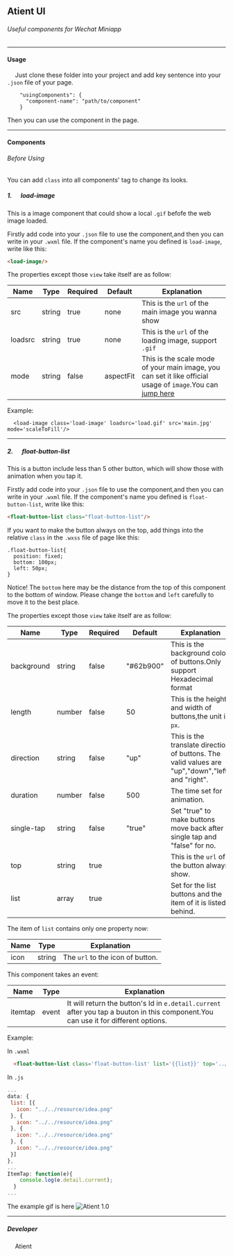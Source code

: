 ## Atient UI
###### Useful components for Wechat Miniapp
___
#### Usage
&emsp; Just clone these folder into your project and add key sentence into your `.json` file of your page. <br>
```  
    "usingComponents": {
      "component-name": "path/to/component"
    }
```
Then you can use the component in the page.
___
#### Components
###### Before Using
You can add `class` into all components' tag to change its looks.

##### 1. &emsp; load-image
This is a image component that could show a local `.gif` befofe the web image loaded.

Firstly add code into your `.json` file to use the component,and then you can write in your `.wxml` file. If the component's name you defined is `load-image`, write like this:
```html
<load-image/>
```  
 The properties except those `view` take itself are as follow:

 |Name|Type|Required|Default|Explanation|
 |----|----|--------|-------|-----------|
 |src |string|true|none|This is the `url` of the main image you wanna show|
 |loadsrc|string|true|none|This is the `url` of the loading image, support `.gif`|
 |mode|string|false|aspectFit|This is the scale mode of your main image, you can set it like official usage of `image`.You can [jump here](https://developers.weixin.qq.com/miniprogram/dev/component/image.html)|

Example:
```
  <load-image class='load-image' loadsrc='load.gif' src='main.jpg' mode='scaleToFill'/>
```
---
 ##### 2. &emsp; float-button-list
This is a button include less than 5 other button, which will show those with animation when you tap it.  

Firstly add code into your `.json` file to use the component,and then you can write in your `.wxml` file. If the component's name you defined is `float-button-list`, write like this:
```html
<float-button-list class="float-button-list"/>
```
If you want to make the button always on the top, add things into the relative `class` in the `.wxss` file of page like this:
```
.float-button-list{
  position: fixed;
  bottom: 100px;
  left: 50px;
}
```
Notice! The `bottom` here may be the distance from the top of this component to the bottom of window. Please change the `bottom` and `left` carefully to move it to the best place.

The properties except those `view` take itself are as follow:

|Name|Type|Required|Default|Explanation|
|----|----|--------|-------|-----------|
|background|string|false|"#62b900"|This is the background color of buttons.Only support Hexadecimal format|
|length|number|false|50|This is the height and width of buttons,the unit is `px`.|
|direction|string|false|"up"|This is the translate direction of buttons. The valid values are "up","down","left" and "right".|
|duration|number|false|500|The time set for animation.|
|single-tap|string|false|"true"|Set "true" to make buttons move back after single tap and "false" for no.|
|top|string|true| |This is the `url` of the button always show.|
|list|array|true| |Set for the list buttons and the item of it is listed behind.|
The item of `list` contains only one property now:

|Name|Type|Explanation|
|----|----|-----------|
|icon|string|The `url` to the icon of button.|

This component takes an event:

|Name|Type|Explanation|
|----|----|-----------|
|itemtap|event|It will return the button's Id in `e.detail.current` after you tap a buuton in this component.You can use it for different options.|

Example:

In `.wxml`
```html
  <float-button-list class='float-button-list' list='{{list}}' top='../../resource/add.png' binditemtap='ItemTap' direction='up' single-tap='false' length='100' duration='1000' background='#e08e84'/>
```

In `.js`
```js
...
data: {
 list: [{
   icon: "../../resource/idea.png"
 }, {
   icon: "../../resource/idea.png"
 }, {
   icon: "../../resource/idea.png"
 }, {
   icon: "../../resource/idea.png"
 }]
},
...
ItemTap: function(e){
    console.log(e.detail.current);
  }
...
```

The example gif is here
![Atient 1.0](https://www.passstr8.top/TraImages/github/example.gif)


 ---
##### Developer
&emsp; Atient
